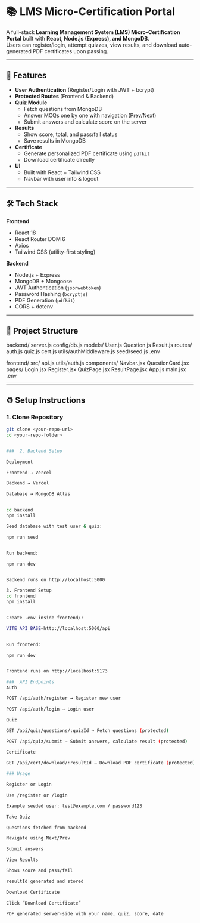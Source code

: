 # 📚 LMS Micro-Certification Portal

A full-stack **Learning Management System (LMS) Micro-Certification Portal** built with **React, Node.js (Express), and MongoDB**.  
Users can register/login, attempt quizzes, view results, and download auto-generated PDF certificates upon passing.

---

## 🚀 Features

- **User Authentication** (Register/Login with JWT + bcrypt)
- **Protected Routes** (Frontend & Backend)
- **Quiz Module**
  - Fetch questions from MongoDB
  - Answer MCQs one by one with navigation (Prev/Next)
  - Submit answers and calculate score on the server
- **Results**
  - Show score, total, and pass/fail status
  - Save results in MongoDB
- **Certificate**
  - Generate personalized PDF certificate using `pdfkit`
  - Download certificate directly
- **UI**
  - Built with React + Tailwind CSS
  - Navbar with user info & logout

---

## 🛠 Tech Stack

**Frontend**
- React 18
- React Router DOM 6
- Axios
- Tailwind CSS (utility-first styling)

**Backend**
- Node.js + Express
- MongoDB + Mongoose
- JWT Authentication (`jsonwebtoken`)
- Password Hashing (`bcryptjs`)
- PDF Generation (`pdfkit`)
- CORS + dotenv

---

## 📂 Project Structure

backend/
server.js
config/db.js
models/
User.js
Question.js
Result.js
routes/
auth.js
quiz.js
cert.js
utils/authMiddleware.js
seed/seed.js
.env

frontend/
src/
api.js
utils/auth.js
components/
Navbar.jsx
QuestionCard.jsx
pages/
Login.jsx
Register.jsx
QuizPage.jsx
ResultPage.jsx
App.js
main.jsx
.env



---

## ⚙️ Setup Instructions

### 1. Clone Repository
```sh
git clone <your-repo-url>
cd <your-repo-folder>


###  2. Backend Setup

Deployment

Frontend → Vercel

Backend → Vercel

Database → MongoDB Atlas


cd backend
npm install

Seed database with test user & quiz:

npm run seed


Run backend:

npm run dev


Backend runs on http://localhost:5000

3. Frontend Setup
cd frontend
npm install


Create .env inside frontend/:

VITE_API_BASE=http://localhost:5000/api


Run frontend:

npm run dev


Frontend runs on http://localhost:5173

###  API Endpoints
Auth

POST /api/auth/register → Register new user

POST /api/auth/login → Login user

Quiz

GET /api/quiz/questions/:quizId → Fetch questions (protected)

POST /api/quiz/submit → Submit answers, calculate result (protected)

Certificate

GET /api/cert/download/:resultId → Download PDF certificate (protected)

### Usage

Register or Login

Use /register or /login

Example seeded user: test@example.com / password123

Take Quiz

Questions fetched from backend

Navigate using Next/Prev

Submit answers

View Results

Shows score and pass/fail

resultId generated and stored

Download Certificate

Click “Download Certificate”

PDF generated server-side with your name, quiz, score, date
